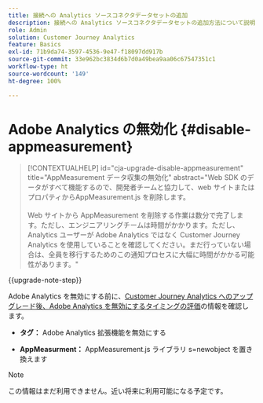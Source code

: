```yaml
---
title: 接続への Analytics ソースコネクタデータセットの追加
description: 接続への Analytics ソースコネクタデータセットの追加方法について説明します。
role: Admin
solution: Customer Journey Analytics
feature: Basics
exl-id: 71b9da74-3597-4536-9e47-f18097dd917b
source-git-commit: 33e962bc3834d6b7d0a49bea9aa06c67547351c1
workflow-type: ht
source-wordcount: '149'
ht-degree: 100%

---
```


# Adobe Analytics の無効化 {#disable-appmeasurement}

<!-- markdownlint-disable MD034 -->

>[!CONTEXTUALHELP]
>id="cja-upgrade-disable-appmeasurement"
>title="AppMeasurement データ収集の無効化"
>abstract="Web SDK のデータがすべて機能するので、開発者チームと協力して、web サイトまたはプロパティからAppMeasurement.js を削除します。<br><br>Web サイトから AppMeasurement を削除する作業は数分で完了します。ただし、エンジニアリングチームは時間がかかります。ただし、Analytics ユーザーが Adobe Analytics ではなく Customer Journey Analytics を使用していることを確認してください。まだ行っていない場合は、全員を移行するためのこの通知プロセスに大幅に時間がかかる可能性があります。"

<!-- markdownlint-enable MD034 -->

{{upgrade-note-step}}

Adobe Analytics を無効にする前に、[Customer Journey Analytics へのアップグレード後、Adobe Analytics を無効にするタイミングの評価](/help/getting-started/cja-upgrade/cja-upgrade-fully-move.md)の情報を確認します。

* **タグ：** Adobe Analytics 拡張機能を無効にする

* **AppMeasurment：** AppMeasurement.js ライブラリ s=newobject を置き換えます

>[!NOTE]
>
>この情報はまだ利用できません。近い将来に利用可能になる予定です。

